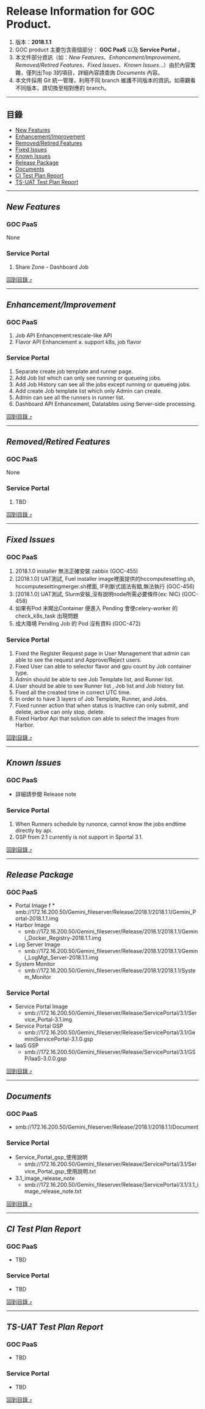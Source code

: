 # Release Information for GOC Product.
1. 版本：**2018.1.1**
2. GOC product 主要包含兩個部分： **GOC PaaS** 以及 **Service Portal** 。
3. 本文件部分資訊（如：_New Features_、_Enhancement/Improvement_、_Removed/Retired Features_、_Fixed Issues_、_Known Issues_...）由於內容繁雜，僅列出Top 3的項目，詳細內容請查詢 _Documents_ 內容。
4. 本文件採用 Git 統一管理，利用不同 branch 維護不同版本的資訊。如需觀看不同版本，請切換至相對應的 branch。

****

## 目錄
* [New Features](#new-features)
* [Enhancement/Improvement](#enhancementimprovement)
* [Removed/Retired Features](#removedretired-features)
* [Fixed Issues](#fixed-issues)
* [Known Issues](#known-issues)
* [Release Package](#release-package)
* [Documents](#documents)
* [CI Test Plan Report](#ci-test-plan-report)
* [TS-UAT Test Plan Report](#ts-uat-test-plan-report)

------
## _New Features_
### GOC PaaS
None
### Service Portal
1. Share Zone - Dashboard Job

[回到目錄 :arrow_heading_up:](#目錄)

------
## _Enhancement/Improvement_
### GOC PaaS
1. Job API Enhancement:rescale-like API
2. Flavor API Enhancement
    a. support k8s, job flavor
### Service Portal
1. Separate create job template and runner page.
2. Add Job list which can only see running or queueing jobs.
3. Add Job History can see all the jobs except running or queueing jobs.
4. Add create Job template list which only Admin can create.
5. Admin can see all the runners in runner list.
6. Dashboard API Enhancement, Datatables using Server-side processing.

[回到目錄 :arrow_heading_up:](#目錄)

------
## _Removed/Retired Features_
### GOC PaaS
None
### Service Portal
1. TBD

[回到目錄 :arrow_heading_up:](#目錄)

------
## _Fixed Issues_
### GOC PaaS
1. 2018.1.0 installer 無法正確安裝 zabbix (GOC-455)
2. [2018.1.0] UAT測試, Fuel installer image裡面提供的hccomputesetting.sh,
hccomputesettingmerger.sh裡面, IF判斷式語法有錯,無法執行 (GOC-456)
3. [2018.1.0] UAT測試, Slurm安裝,沒有說明node所需必要條件(ex: NIC) (GOC-458)
4. 如果有Pod 未開出Container 便進入 Pending 會使celery-worker 的 check_k8s_task 出現問題
5. 成大環境 Pending Job 的 Pod 沒有資料 (GOC-472)
### Service Portal
1. Fixed the Register Request page in User Management that admin can able to see the request and Approve/Reject users.
2. Fixed User can able to selector flavor and gpu count by Job container type.
3. Admin should be able to see Job Template list, and Runner list.
4. User should be able to see Runner list , Job list and Job history list.
5. Fixed all the created time in correct UTC time.
6. In order to have 3 layers of Job Template, Runner, and Jobs.
7. Fixed runner action that when status is Inactive can only submit, and delete, active can only stop, delete.
8. Fixed Harbor Api that solution can able to select the images from Harbor.

[回到目錄 :arrow_heading_up:](#目錄)

------
## _Known Issues_
### GOC PaaS
- 詳細請參閱 Release note
### Service Portal
1. When Runners schedule by runonce, cannot know the jobs endtime directly by api.
2. GSP from 2.1 currently is not support in Sportal 3.1.


[回到目錄 :arrow_heading_up:](#目錄)

------
## _Release Package_
### GOC PaaS
* Portal Image
f  * smb://172.16.200.50/Gemini_fileserver/Release/2018.1/2018.1.1/Gemini_Portal-2018.1.1.img
* Harbor Image
  * smb://172.16.200.50/Gemini_fileserver/Release/2018.1/2018.1.1/Gemini_Docker_Registry-2018.1.1.img
* Log Server Image
  * smb://172.16.200.50/Gemini_fileserver/Release/2018.1/2018.1.1/Gemini_LogMgt_Server-2018.1.1.img
* System Monitor
  * smb://172.16.200.50/Gemini_fileserver/Release/2018.1/2018.1.1/System_Monitor
### Service Portal
* Service Portal Image
  * smb://172.16.200.50/Gemini_fileserver/Release/ServicePortal/3.1/Service_Portal-3.1.img
* Service Portal GSP
  * smb://172.16.200.50/Gemini_fileserver/Release/ServicePortal/3.1/GeminiServicePortal-3.1.0.gsp
* IaaS GSP
  * smb://172.16.200.50/Gemini_fileserver/Release/ServicePortal/3.1/GSP/IaaS-3.0.0.gsp

[回到目錄 :arrow_heading_up:](#目錄)

------
## _Documents_
### GOC PaaS
* smb://172.16.200.50/Gemini_fileserver/Release/2018.1/2018.1.1/Document
### Service Portal
* Service_Portal_gsp_使用說明
  * smb://172.16.200.50/Gemini_fileserver/Release/ServicePortal/3.1/Service_Portal_gsp_使用說明.txt
* 3.1_image_release_note
  * smb://172.16.200.50/Gemini_fileserver/Release/ServicePortal/3.1/3.1_image_release_note.txt

[回到目錄 :arrow_heading_up:](#目錄)

------
## _CI Test Plan Report_
### GOC PaaS
* TBD
### Service Portal
* TBD

[回到目錄 :arrow_heading_up:](#目錄)

------
## _TS-UAT Test Plan Report_
### GOC PaaS
* TBD
### Service Portal
* TBD

[回到目錄 :arrow_heading_up:](#目錄)
